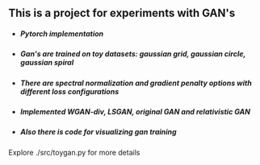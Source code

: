 ## This is a project for experiments with GAN's
* ##### Pytorch implementation
* ##### Gan's are trained on toy datasets: gaussian grid, gaussian circle, gaussian spiral
* ##### There are spectral normalization and gradient penalty options with different loss configurations 
* ##### Implemented WGAN-div, LSGAN, original GAN and relativistic GAN
* ##### Also there is code for visualizing gan training
Explore ./src/toygan.py for more details
